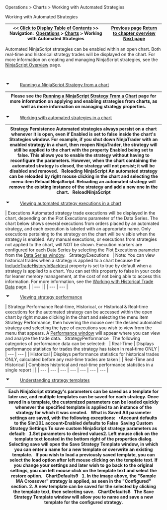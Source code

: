﻿


Operations \> Charts \> Working with Automated Strategies






















Working with Automated Strategies







| \<\< [Click to Display Table of Contents](working_with_automated_strateg.md) \>\> **Navigation:**     [Operations](operations-1.md) \> [Charts](charts-1.md) \> Working with Automated Strategies | [Previous page](working_with_drawing_tools__ob-1.md) [Return to chapter overview](charts-1.md) [Next page](saving_chart_defaults_and_templates-1.md) |
| --- | --- |














Automated NinjaScript strategies can be enabled within an open chart. Both real\-time and historical strategy trades will be displayed on the chart. For more information on creating and managing NinjaScript strategies, see the [NinjaScript Overview](ninjascript-1.md) page.


 


![tog_minus](tog_minus-1.gif)        [Running a NinjaScript Strategy from a chart](javascript:HMToggle('toggle','RunningAninjascriptStrategyFromAChart','RunningAninjascriptStrategyFromAChart_ICON'))




| Please see the [Running a NinjaScript Strategy From a Chart](running_a_ninjascript_strategy-1.md) page for more information on applying and enabling strategies from charts, as well as more information on managing strategy properties. |
| --- |



![tog_minus](tog_minus-1.gif)        [Working with automated strategies in a chart](javascript:HMToggle('toggle','WorkingWithAutomatedStrategiesInAChart','WorkingWithAutomatedStrategiesInAChart_ICON'))




| Strategy Persistence Automated strategies always persist on a chart whenever it is open, even if Enabled is set to false inside the chart's Strategies window. For example, if you shut down NinjaTrader with an enabled strategy in a chart, then reopen NinjaTrader, the strategy will still be applied to the chart with the property Enabled being set to false. This allows you to enable the strategy without having to reconfigure the parameters. However, when the chart containing the automated strategy is closed, the strategy will not persist; it will be disabled and removed.   Reloading NinjaScript An automated strategy can be reloaded by right mouse clicking in the chart and selecting the menu item Reload NinjaScript. Reloading an automated strategy will remove the existing instance of the strategy and add a new one in the chart.   ReloadNinjaScript |
| --- |



![tog_minus](tog_minus-1.gif)        [Viewing automated strategy executions in a chart](javascript:HMToggle('toggle','ViewingAutomatedStrategyExecutionsInAChart','ViewingAutomatedStrategyExecutionsInAChart_ICON'))




| Executions Automated strategy trade executions will be displayed in the chart, depending on the Plot Executions parameter of the Data Series. The chart below shows several executions from orders placed by an automated strategy, and each execution is labeled with an appropriate name. Only executions pertaining to the strategy on the chart will be visible when the strategy is enabled. Any manual executions, or executions from strategies not applied to the chart, will NOT be shown. Execution markers are configured for each Data Series by selecting the Plot Executions parameter from the [Data Series window](working_with_price_data-1.md).   StrategyExecutions     | Note: You can view historical trades when a strategy is applied to a chart because the [IncludeTradeHistoryInBacktest](includetradehistoryinbacktest-1.md) property is set to true by default when a strategy is applied to a chart. You can set this property to false in your code for leaner memory management, at the cost of not being able to access this information. For more information, see the [Working with Historical Trade Data](strategyanalyzer_properties_2-1.md) page. | | --- | |
| --- | --- |



![tog_minus](tog_minus-1.gif)        [Viewing strategy performance](javascript:HMToggle('toggle','ViewingStrategyPerformance','ViewingStrategyPerformance_ICON'))




| Strategy Performance Real\-time, Historical, or Historical \& Real\-time executions for the automated strategy can be accessed within the open chart by right mouse clicking in the chart and selecting the menu item Strategy Performance, then hovering the mouse over the desired automated strategy and selecting the type of executions you wish to view from the menu that appears. A [Performance window](performance_displays-1.md) will appear where you can view and analyze the trade data.   StrategyPerformance   The following categories of performance data can be selected:     | Real\-Time | Displays performance statistics for trades the strategy has taken in real\-time ONLY | | --- | --- | | Historical | Displays performance statistics for historical trades ONLY, calculated before any real\-time trades are taken | | Real\-Time and Historical | Combines historical and real\-time performance statistics in a single report | |
| --- | --- | --- | --- | --- | --- | --- |



![tog_minus](tog_minus-1.gif)        [Understanding strategy templates](javascript:HMToggle('toggle','UnderstandingStrategyTemplates','UnderstandingStrategyTemplates_ICON'))




| Each NinjaScript strategy's parameters can be saved as a template for later use, and multiple templates can be saved for each strategy. Once saved in a template, the customized parameters can be loaded quickly whenever the specified template is applied to an instance of the strategy for which it was created.   What is Saved All parameter settings are saved, with the following exceptions:   •Account defaults to the Sim101 account•Enabled defaults to False  Saving Custom Strategy Settings To save custom NinjaScript strategy parameters as default:   1\.Set parameters to desired values2\. Left mouse click on the template text located in the bottom right of the properties dialog. Selecting save will open the Save Strategy Template window, in which you can enter a name for a new template or overwrite an existing template.   If you wish to load a previously saved template, you can select the load option after left mouse clicking on the template text. If you change your settings and later wish to go back to the original settings, you can left mouse click on the template text and select the restore option.   ChartDefaults9   1\. In the image above, the "Sample MA Crossover" strategy is applied, as seen in the "Configured" section.  2\. A new template can be saved for the selected by clicking the template text, then selecting save.   ChartDefaults8   The Save Strategy Template window will allow you to name and save a new template for the configured strategy. |
| --- |










